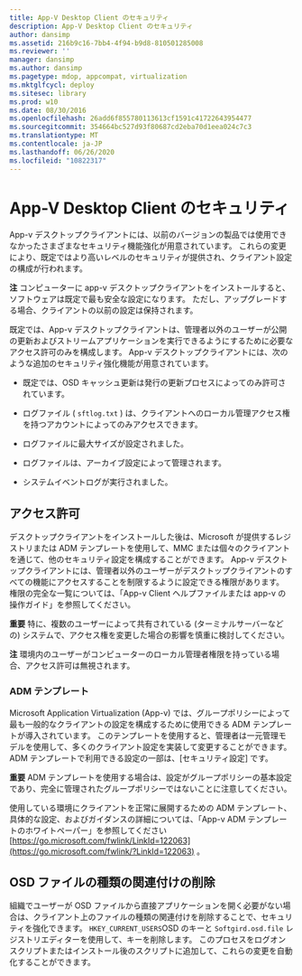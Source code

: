 ```yaml
---
title: App-V Desktop Client のセキュリティ
description: App-V Desktop Client のセキュリティ
author: dansimp
ms.assetid: 216b9c16-7bb4-4f94-b9d8-810501285008
ms.reviewer: ''
manager: dansimp
ms.author: dansimp
ms.pagetype: mdop, appcompat, virtualization
ms.mktglfcycl: deploy
ms.sitesec: library
ms.prod: w10
ms.date: 08/30/2016
ms.openlocfilehash: 26add6f855780113613cf1591c41722643954477
ms.sourcegitcommit: 354664bc527d93f80687cd2eba70d1eea024c7c3
ms.translationtype: MT
ms.contentlocale: ja-JP
ms.lasthandoff: 06/26/2020
ms.locfileid: "10822317"
---
```

# App-V Desktop Client のセキュリティ


App-v デスクトップクライアントには、以前のバージョンの製品では使用できなかったさまざまなセキュリティ機能強化が用意されています。 これらの変更により、既定ではより高いレベルのセキュリティが提供され、クライアント設定の構成が行われます。

**注** コンピューターに app-v デスクトップクライアントをインストールすると、ソフトウェアは既定で最も安全な設定になります。 ただし、アップグレードする場合、クライアントの以前の設定は保持されます。

 

既定では、App-v デスクトップクライアントは、管理者以外のユーザーが公開の更新およびストリームアプリケーションを実行できるようにするために必要なアクセス許可のみを構成します。 App-v デスクトップクライアントには、次のような追加のセキュリティ強化機能が用意されています。

-   既定では、OSD キャッシュ更新は発行の更新プロセスによってのみ許可されています。

-   ログファイル ( `sftlog.txt` ) は、クライアントへのローカル管理アクセス権を持つアカウントによってのみアクセスできます。

-   ログファイルに最大サイズが設定されました。

-   ログファイルは、アーカイブ設定によって管理されます。

-   システムイベントログが実行されました。

## アクセス許可


デスクトップクライアントをインストールした後は、Microsoft が提供するレジストリまたは ADM テンプレートを使用して、MMC または個々のクライアントを通じて、他のセキュリティ設定を構成することができます。 App-v デスクトップクライアントには、管理者以外のユーザーがデスクトップクライアントのすべての機能にアクセスすることを制限するように設定できる権限があります。 権限の完全な一覧については、「App-v Client ヘルプファイルまたは app-v の操作ガイド」を参照してください。

**重要** 特に、複数のユーザーによって共有されている (ターミナルサーバーなどの) システムで、アクセス権を変更した場合の影響を慎重に検討してください。

 

**注** 環境内のユーザーがコンピューターのローカル管理者権限を持っている場合、アクセス許可は無視されます。

 

### ADM テンプレート

Microsoft Application Virtualization (App-v) では、グループポリシーによって最も一般的なクライアントの設定を構成するために使用できる ADM テンプレートが導入されています。 このテンプレートを使用すると、管理者は一元管理モデルを使用して、多くのクライアント設定を実装して変更することができます。 ADM テンプレートで利用できる設定の一部は、[セキュリティ設定] です。

**重要** ADM テンプレートを使用する場合は、設定がグループポリシーの基本設定であり、完全に管理されたグループポリシーではないことに注意してください。

 

使用している環境にクライアントを正常に展開するための ADM テンプレート、具体的な設定、およびガイダンスの詳細については、「App-v ADM テンプレートのホワイトペーパー」を参照してください [https://go.microsoft.com/fwlink/LinkId=122063](https://go.microsoft.com/fwlink/?LinkId=122063) 。

## OSD ファイルの種類の関連付けの削除


組織でユーザーが OSD ファイルから直接アプリケーションを開く必要がない場合は、クライアント上のファイルの種類の関連付けを削除することで、セキュリティを強化できます。 `HKEY_CURRENT_USERS`OSD のキーと `Softgird.osd.file` レジストリエディターを使用して、キーを削除します。 このプロセスをログオンスクリプトまたはインストール後のスクリプトに追加して、これらの変更を自動化することができます。

 

 





